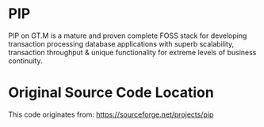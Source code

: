 # PIP

PIP on GT.M is a mature and proven complete FOSS stack for developing transaction processing database applications with superb scalability, transaction throughput & unique functionality for extreme levels of business continuity.

# Original Source Code Location
This code originates from: https://sourceforge.net/projects/pip

